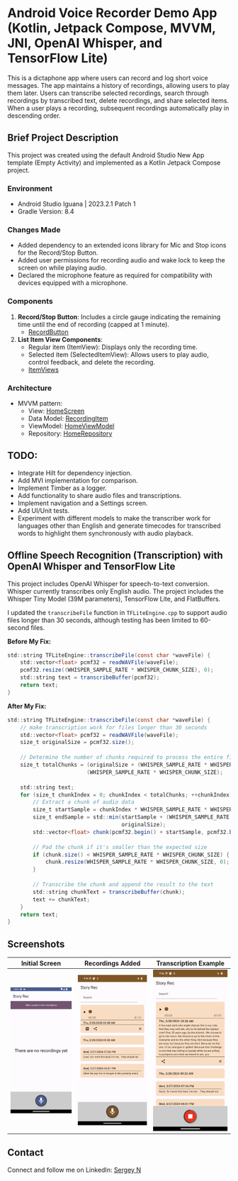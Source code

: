 # Android Voice Recorder Demo App (Kotlin, Jetpack Compose, MVVM, JNI, OpenAI Whisper, and TensorFlow Lite)

This is a dictaphone app where users can record and log short voice messages. The app maintains a history of recordings, allowing users to play them later. Users can transcribe selected recordings, search through recordings by transcribed text, delete recordings, and share selected items. When a user plays a recording, subsequent recordings automatically play in descending order.

## Brief Project Description

This project was created using the default Android Studio New App template (Empty Activity) and implemented as a Kotlin Jetpack Compose project.

### Environment
- Android Studio Iguana | 2023.2.1 Patch 1
- Gradle Version: 8.4

### Changes Made
- Added dependency to an extended icons library for Mic and Stop icons for the Record/Stop Button.
- Added user permissions for recording audio and wake lock to keep the screen on while playing audio.
- Declared the microphone feature as required for compatibility with devices equipped with a microphone.

### Components
1. **Record/Stop Button**: Includes a circle gauge indicating the remaining time until the end of recording (capped at 1 minute).
   - [RecordButton](https://github.com/sergenes/voice-recorder-android/blob/main/app/src/main/java/com/sergey/nes/recorder/ui/components/RecordButton.kt)
2. **List Item View Components**:
   - Regular item (ItemView): Displays only the recording time.
   - Selected item (SelectedItemView): Allows users to play audio, control feedback, and delete the recording.
   - [ItemViews](https://github.com/sergenes/voice-recorder-android/blob/main/app/src/main/java/com/sergey/nes/recorder/ui/components/ItemViews.kt)

### Architecture
- MVVM pattern:
  - View: [HomeScreen](https://github.com/sergenes/voice-recorder-android/blob/main/app/src/main/java/com/sergey/nes/recorder/ui/home/HomeScreen.kt)
  - Data Model: [RecordingItem](https://github.com/sergenes/voice-recorder-android/blob/main/app/src/main/java/com/sergey/nes/recorder/models/DataModels.kt)
  - ViewModel: [HomeViewModel](https://github.com/sergenes/voice-recorder-android/blob/main/app/src/main/java/com/sergey/nes/recorder/ui/home/HomeViewModel.kt)
  - Repository: [HomeRepository](https://github.com/sergenes/voice-recorder-android/blob/main/app/src/main/java/com/sergey/nes/recorder/ui/home/HomeRepository.kt)

## TODO:
- Integrate Hilt for dependency injection.
- Add MVI implementation for comparison.
- Implement Timber as a logger.
- Add functionality to share audio files and transcriptions.
- Implement navigation and a Settings screen.
- Add UI/Unit tests.
- Experiment with different models to make the transcriber work for languages other than English and generate timecodes for transcribed words to highlight them synchronously with audio playback.

## Offline Speech Recognition (Transcription) with OpenAI Whisper and TensorFlow Lite

This project includes OpenAI Whisper for speech-to-text conversion. Whisper currently transcribes only English audio. The project includes the Whisper Tiny Model (39M parameters), TensorFlow Lite, and FlatBuffers.

I updated the `transcribeFile` function in `TFLiteEngine.cpp` to support audio files longer than 30 seconds, although testing has been limited to 60-second files.

**Before My Fix:**
```java
std::string TFLiteEngine::transcribeFile(const char *waveFile) {
    std::vector<float> pcmf32 = readWAVFile(waveFile);
    pcmf32.resize((WHISPER_SAMPLE_RATE * WHISPER_CHUNK_SIZE), 0);
    std::string text = transcribeBuffer(pcmf32);
    return text;
}
```

**After My Fix:**
```java
std::string TFLiteEngine::transcribeFile(const char *waveFile) {
    // make transcription work for files longer than 30 seconds
    std::vector<float> pcmf32 = readWAVFile(waveFile);
    size_t originalSize = pcmf32.size();

    // Determine the number of chunks required to process the entire file
    size_t totalChunks = (originalSize + (WHISPER_SAMPLE_RATE * WHISPER_CHUNK_SIZE) - 1) /
                         (WHISPER_SAMPLE_RATE * WHISPER_CHUNK_SIZE);

    std::string text;
    for (size_t chunkIndex = 0; chunkIndex < totalChunks; ++chunkIndex) {
        // Extract a chunk of audio data
        size_t startSample = chunkIndex * WHISPER_SAMPLE_RATE * WHISPER_CHUNK_SIZE;
        size_t endSample = std::min(startSample + (WHISPER_SAMPLE_RATE * WHISPER_CHUNK_SIZE),
                                    originalSize);
        std::vector<float> chunk(pcmf32.begin() + startSample, pcmf32.begin() + endSample);

        // Pad the chunk if it's smaller than the expected size
        if (chunk.size() < WHISPER_SAMPLE_RATE * WHISPER_CHUNK_SIZE) {
            chunk.resize(WHISPER_SAMPLE_RATE * WHISPER_CHUNK_SIZE, 0);
        }

        // Transcribe the chunk and append the result to the text
        std::string chunkText = transcribeBuffer(chunk);
        text += chunkText;
    }
    return text;
}
```

## Screenshots

| Initial Screen          | Recordings Added        | Transcription Example   |
|-------------------------|-------------------------|-------------------------|
| ![Initial Screen](screen1.png) | ![Recordings Added](screen2.png) | ![Transcription Example](screen3.png) |

## Contact

Connect and follow me on LinkedIn: [Sergey N](https://www.linkedin.com/in/sergey-neskoromny-86662a10/)